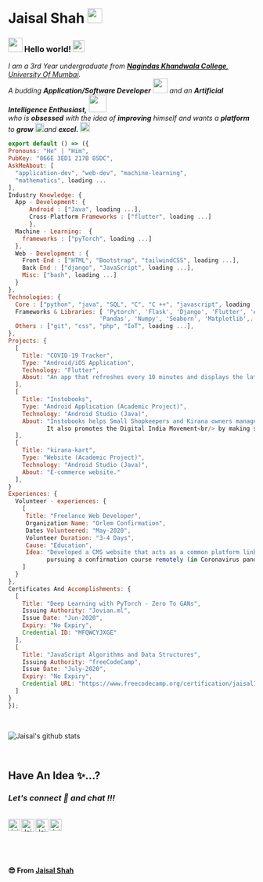 # Jaisal Shah&nbsp;<img src="https://github.com/TheDudeThatCode/TheDudeThatCode/blob/master/Assets/Mario_Hello_Big.gif" width="30px">

### <img src="https://github.com/TheDudeThatCode/TheDudeThatCode/blob/master/Assets/Hi.gif" width="29px"> Hello world!&nbsp;<img src="https://github.com/TheDudeThatCode/TheDudeThatCode/blob/master/Assets/Earth.gif" width="24px">

<p>
  <em>
    I am a 3rd Year undergraduate from <a href="https://nkc.ac.in/"> <b>Nagindas Khandwala College</b>, University Of Mumbai</a>. <br>
    A budding <b>Application/Software Developer</b> <img src="https://github.com/TheDudeThatCode/TheDudeThatCode/blob/master/Assets/Developer.gif" width="30px"> and an <b>Artificial Intelligence Enthusiast,</b>&nbsp;<img src="https://github.com/TheDudeThatCode/TheDudeThatCode/blob/master/Assets/Designer.gif" width="36px"><br>who is <b>obsessed</b>
    with the idea of <b>improving</b> himself and wants a <b>platform</b> to 
    <b>grow</b> <img src="https://github.com/TheDudeThatCode/TheDudeThatCode/blob/master/Assets/Rocket.gif" width="18px">and 
    <b>excel.</b> <img src="https://github.com/TheDudeThatCode/TheDudeThatCode/blob/master/Assets/Medal.gif" width="20px">
  </em>  
</p>

  ```js
export default () => ({
  Pronouns: "He" | "Him",
  PubKey: "866E 3ED1 217B 85DC",
  AskMeAbout: [
    "application-dev", "web-dev", "machine-learning",
    "mathematics", loading ...
  ],
  Industry Knowledge: {
    App - Development: {
        Android : ["Java", loading ...],
        Cross-Platform Frameworks : ["flutter", loading ...]
        },
    Machine - Learning:  {
      frameworks : ["pyTorch", loading ...]
    },
    Web - Development : {
      Front-End : ["HTML", "Bootstrap", "tailwindCSS", loading ...],
      Back-End : ["django", "JavaScript", loading ...],
      Misc: ["bash", loading ...]
    }
  },
  Technologies: {
    Core : ["python", "java", "SQL", "C", "C ++", "javascript", loading ...],
    Frameworks & Libraries: [ 'Pytorch', 'Flask', 'Django', 'Flutter', 'Android',
                            'Pandas', 'Numpy', 'Seaborn', 'Matplotlib',...and loading],
    Others : ["git", "css", "php", "IoT", loading ...],
  },
  Projects: {
    [
      Title: "COVID-19 Tracker",
      Type: "Android/iOS Application",
      Technology: "Flutter",
      About: "An app that refreshes every 10 minutes and displays the latest COVID-19 Numbers of India. It also displays data of Worldwide cumulative results"
    ],
    [
      Title: "Instobooks",
      Type: "Android Application (Academic Project)",
      Technology: "Android Studio (Java)",
      About: "Instobooks helps Small Shopkeepers and Kirana owners manage Credit & Debit transactions using their digital ledger service.
             It also promotes the Digital India Movement<br/> by making shopkeepers/vendors/normal citizens to migrate towards the digital cash flow."
    ],
    [
      Title: "kirana-kart",
      Type: "Website (Academic Project)",
      Technology: "Android Studio (Java)",
      About: "E-commerce website."
    ],
  }
  Experiences: { 
    Volunteer - experiences: {
      [
       Title: "Freelance Web Developer",
       Organization Name: "Orlem Confirmation",
       Dates Volunteered: "May-2020",
       Volunteer Duration: "3-4 Days",
       Cause: "Education",
       Idea: "Developed a CMS website that acts as a common platform linking students 
             pursuing a confirmation course remotely (in Coronavirus pandemic) and their instructors."
      ]
    }
  },
  Certificates And Accomplishments: {
    [
      Title: "Deep Learning with PyTorch - Zero To GANs",
      Issuing Authority: "Jovian.ml",
      Issue Date: "Jun-2020",
      Expiry: "No Expiry",
      Credential ID: "MFQWCYJXGE"
    ],
    [
      Title: "JavaScript Algorithms and Data Structures",
      Issuing Authority: "freeCodeCamp",
      Issue Date: "July-2020",
      Expiry: "No Expiry",
      Credential URL: "https://www.freecodecamp.org/certification/jaisal1311/javascript-algorithms-and-data-structures"
    ]
  }
});
```

<br>


![Jaisal's github stats](https://github-readme-stats.vercel.app/api?username=jaisal1311&show_icons=true&hide_border=true)

<br>

## Have An Idea ✨...?
### *Let's connect 🔗 and chat !!!*

<br>
  <a href="https://www.linkedin.com/in/jaisal-shah-a427061aa/">
    <img align="left" alt="Jaisal Shah | Linkedin" width="24px" src="https://github.com/TheDudeThatCode/TheDudeThatCode/blob/master/Assets/Linkedin.svg" />
  </a>
  <a href="https://twitter.com/jaisalshah4">
    <img align="left" alt="Jaisal Shah | Twitter" width="26px" src="https://github.com/TheDudeThatCode/TheDudeThatCode/blob/master/Assets/Twitter.svg" />
  </a>
  <a href="mailto:jaisalashah123@gmail.com">
    <img align="left" alt="Jaisal Shah | Gmail" width="26px" src="https://github.com/TheDudeThatCode/TheDudeThatCode/blob/master/Assets/Gmail.svg" />
  </a>
  <a href="https://www.instagram.com/shah.jaisal/">
    <img align="left" alt="Jaisal Shah | Instagram" width="24px" src="https://github.com/TheDudeThatCode/TheDudeThatCode/blob/master/Assets/Instagram.svg" />
  </a>
  

<br><br><br><br>

**😎 From [Jaisal Shah](https://github.com/jaisal1311)**

